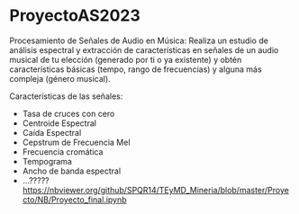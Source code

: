 # ProyectoAS2023

Procesamiento de Señales de Audio en Música: Realiza un estudio de análisis espectral y extracción de características en señales de un audio musical de tu elección (generado por ti o ya existente) y obtén características básicas (tempo, rango de frecuencias) y alguna más compleja (género musical).

Características de las señales:
- Tasa de cruces con cero
- Centroide Espectral
- Caída Espectral
- Cepstrum de Frecuencia Mel
- Frecuencia cromática
- Tempograma
- Ancho de banda espectral
- ...?????
  https://nbviewer.org/github/SPQR14/TEyMD_Mineria/blob/master/Proyecto/NB/Proyecto_final.ipynb
